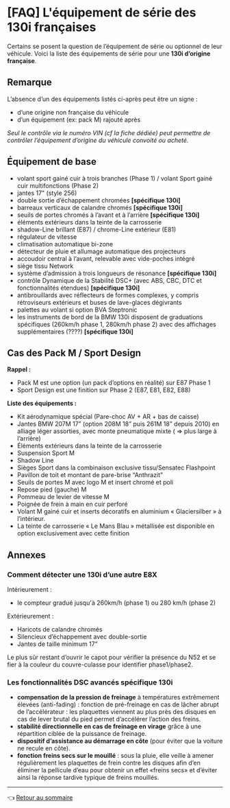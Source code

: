# [FAQ] L'équipement de série des 130i françaises

Certains se posent la question de l’équipement de série ou optionnel de leur véhicule. Voici la liste des équipements de série pour une **130i d’origine française**.

## Remarque

L’absence d’un des équipements listés ci-après peut être un signe :

- d’une origine non française du véhicule
- d’un équipement (ex: pack M) rajouté après

_Seul le contrôle via le numéro VIN (cf la fiche dédiée) peut permettre de contrôler l’équipement d’origine du véhicule convoité ou acheté._

## Équipement de base

- volant sport gainé cuir à trois branches (Phase 1) / volant Sport gainé cuir multifonctions (Phase 2)
- jantes 17" (style 256)
- double sortie d’échappement chromées **[spécifique 130i]**
- barreaux verticaux de calandre chromés **[spécifique 130i]**
- seuils de portes chromés à l’avant et à l’arrière **[spécifique 130i]**
- éléments extérieurs dans la teinte de la carrosserie
- shadow-Line brillant (E87) / chrome-Line extérieur (E81)
- régulateur de vitesse
- climatisation automatique bi-zone
- détecteur de pluie et allumage automatique des projecteurs
- accoudoir central à l’avant, relevable avec vide-poches intégré
- siège tissu Network
- système d’admission à trois longueurs de résonance **[spécifique 130i]**
- contrôle Dynamique de la Stabilité DSC+ (avec ABS, CBC, DTC et fonctionnalités étendues) **[spécifique 130i]**
- antibrouillards avec réflecteurs de formes complexes, y compris rétroviseurs extérieurs et buses de lave-glaces dégivrants
- palettes au volant si option BVA Steptronic
- les instruments de bord de la BMW 130i disposent de graduations spécifiques (260km/h phase 1,  280km/h phase 2) avec des affichages supplémentaires (????) **[spécifique 130i]**

## Cas des Pack M / Sport Design

**Rappel :**

- Pack M est une option (un pack d’options en réalité) sur E87 Phase 1
- Sport Design est une finition sur Phase 2 (E87, E81, E82, E88)

**Liste des équipements :**

- Kit aérodynamique spécial (Pare-choc AV + AR + bas de caisse)
- Jantes BMW 207M 17” (option 208M 18” puis 261M 18” depuis 2010) en alliage léger assorties, avec monte pneumatique mixte ( => plus large à l’arrière)
- Éléments extérieurs dans la teinte de la carrosserie
- Suspension Sport M
- Shadow Line
- Sièges Sport dans la combinaison exclusive tissu/Sensatec Flashpoint
- Pavillon de toit et montant de pare-brise “Anthrazit”
- Seuils de portes M avec logo M et insert chromé et poli
- Repose pied (gauche) M
- Pommeau de levier de vitesse M
- Poignée de frein à main en cuir perforé
- Volant M gainé cuir et inserts décoratifs en aluminium « Glaciersilber » à l’intérieur.
- La teinte de carrosserie « Le Mans Blau » métallisée est disponible en option exclusivement avec cette finition

## Annexes

### Comment détecter une 130i d’une autre E8X

Intérieurement :

- le compteur gradué jusqu'à 260km/h (phase 1) ou 280 km/h (phase 2)

Extérieurement :

- Haricots de calandre chromés
- Silencieux d’échappement avec double-sortie
- Jantes de taille minimum 17”

Le plus sûr restant d’ouvrir le capot pour vérifier la présence du N52 et se fier à la couleur du couvre-culasse pour identifier phase1/phase2.

### Les fonctionnalités DSC avancés spécifique 130i

- **compensation de la pression de freinage** à températures extrêmement élevées (anti-fading) : fonction de pré-freinage en cas de lâcher abrupt de l’accélérateur : les plaquettes viennent au plus près des disques en cas de lever brutal du pied permet d’accélérer l’action des freins.
- **stabilité directionnelle en cas de freinage en virage** grâce à une répartition ciblée de la puissance de freinage.
- **dispositif d’assistance au démarrage en côte** (pour éviter que la voiture ne recule en côte).
- **fonction freins secs sur le mouillé** : sous la pluie, elle veille à amener régulièrement les plaquettes de frein contre les disques afin  d’en éliminer la pellicule d’eau pour obtenir un effet «freins secs» et  d’éviter ainsi la réponse tardive typique de freins mouillés.

---
:point_left: [Retour au sommaire](../README.md#sommaire)
